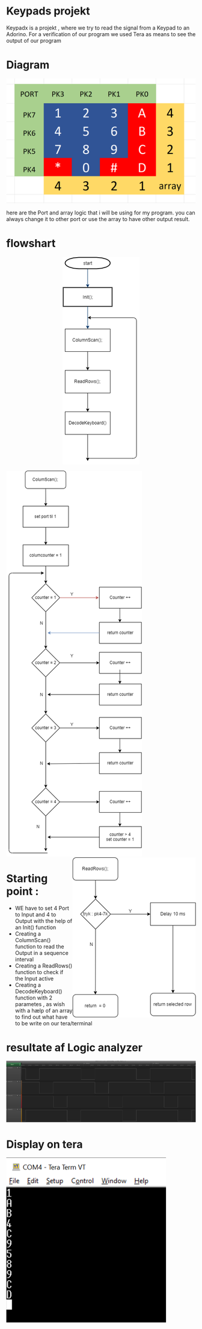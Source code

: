 # Keypads projekt

Keypadx is a projekt , where we try to read the signal from a Keypad to an Adorino.
For a verification of our program we used Tera as means to see the output of our program

# Diagram

![diagram](Diagram.PNG)

here are the Port and array logic that i will be using for my program.
you can always change it to other port or use the array to have other output result.

# flowshart

<p align="center">
  <img src="maindiagram.png">
</p>


![column flow](Columnflow.png)   <img align="right"  src="Readrowflow.png">

# Starting point :

- WE have to set 4 Port to Input and 4 to Output with the help of an Init() function 
- Creating a ColumnScan() function to read the Output in a sequence interval
- Creating a ReadRows() function to check if the Input active
- Creating a DecodeKeyboard() function with 2 parametes , as wish with a hælp of an array to find out what have to be write on our tera/terminal



# resultate af Logic analyzer

![logic billede](Udklip.PNG)

# Display on tera

![tera result](tera.png)

